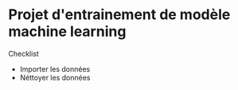 # Projet d'entrainement de modèle machine learning


Checklist

* Importer les  données
* Néttoyer les données